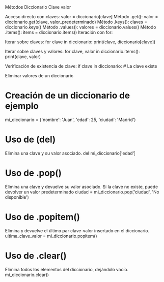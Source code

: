 Métodos Diccionario Clave valor

Acceso directo con claves:
valor = diccionario[clave]
Método .get():
valor = diccionario.get(clave, valor_predeterminado)
Método .keys():
claves = diccionario.keys()
Método .values():
valores = diccionario.values()
Método .items():
items = diccionario.items()
Iteración con for:

Iterar sobre claves:
for clave in diccionario: print(clave, diccionario[clave])

Iterar sobre claves y valores:
for clave, valor in diccionario.items(): print(clave, valor)

Verificación de existencia de clave:
if clave in diccionario: # La clave existe






Eliminar valores de un diccionario

# Creación de un diccionario de ejemplo
mi_diccionario = {'nombre': 'Juan', 'edad': 25, 'ciudad': 'Madrid'}

# Uso de (del)
Elimina una clave y su valor asociado.
del mi_diccionario['edad']

# Uso de .pop()
Elimina una clave y devuelve su valor asociado. Si la clave no existe, puede devolver un valor predeterminado
ciudad = mi_diccionario.pop('ciudad', 'No disponible')

# Uso de .popitem()
Elimina y devuelve el último par clave-valor insertado en el diccionario.
ultima_clave_valor = mi_diccionario.popitem()

# Uso de .clear()
Elimina todos los elementos del diccionario, dejándolo vacío.
mi_diccionario.clear()
